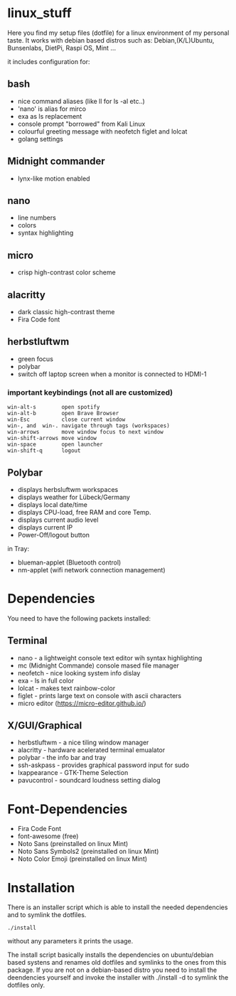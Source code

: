 # linux_stuff

Here you find my setup files (dotfile) for a linux environment
of my personal taste.
It works with debian based distros such as:
Debian,(K/L)Ubuntu, Bunsenlabs, DietPi, Raspi OS, Mint ...

it includes configuration for:

## bash
- nice command aliases (like ll for ls -al  etc..)
- 'nano' is alias for mirco
- exa as ls replacement
- console prompt "borrowed" from Kali Linux
- colourful greeting message with neofetch figlet and lolcat
- golang settings

## Midnight commander
- lynx-like motion enabled

## nano
- line numbers
- colors
- syntax highlighting

## micro
- crisp high-contrast color scheme

## alacritty
- dark classic high-contrast theme
- Fira Code font

## herbstluftwm
- green focus
- polybar
- switch off laptop screen when a monitor is connected to HDMI-1
### important keybindings (not all are customized)
	win-alt-s        open spotify
	win-alt-b        open Brave Browser
	win-Esc          close current window
    win-, and  win-. navigate through tags (workspaces)
	win-arrows       move window focus to next window
	win-shift-arrows move window
    win-space        open launcher
    win-shift-q      logout

## Polybar
- displays herbsluftwm workspaces
- displays weather for Lübeck/Germany
- displays local date/time
- displays CPU-load, free RAM and core Temp.
- displays current audio level
- displays current IP
- Power-Off/logout button

in Tray:
- blueman-applet (Bluetooth control)
- nm-applet (wifi network connection management)

# Dependencies
You need to have the following packets installed:

## Terminal 
- nano - a lightweight console text editor wih syntax highlighting
- mc (Midnight Commande) console mased file manager
- neofetch - nice looking system info dislay
- exa - ls in full color
- lolcat - makes text rainbow-color
- figlet - prints large text on console with ascii characters
- micro editor (https://micro-editor.github.io/)

## X/GUI/Graphical
- herbstluftwm  - a nice tiling window manager
- alacritty - hardware acelerated terminal emualator
- polybar - the info bar and tray 
- ssh-askpass - provides graphical password input for sudo
- lxappearance - GTK-Theme Selection
- pavucontrol - soundcard loudness setting dialog

# Font-Dependencies
- Fira Code Font
- font-awesome (free)
- Noto Sans (preinstalled on linux Mint)
- Noto Sans Symbols2 (preinstalled on linux Mint)
- Noto Color Emoji (preinstalled on linux Mint)

# Installation
There is an installer script which is able to install the needed dependencies and to symlink the dotfiles.

	./install

without any parameters it prints the usage.

The install script basically installs the dependencies on ubuntu/debian based systens and 
renames old dotfiles and symlinks to the ones from this package.
If you are not on a debian-based distro you need to install the deendencies yourself and invoke the installer with
	./install -d
to symlink the dotfiles only.
